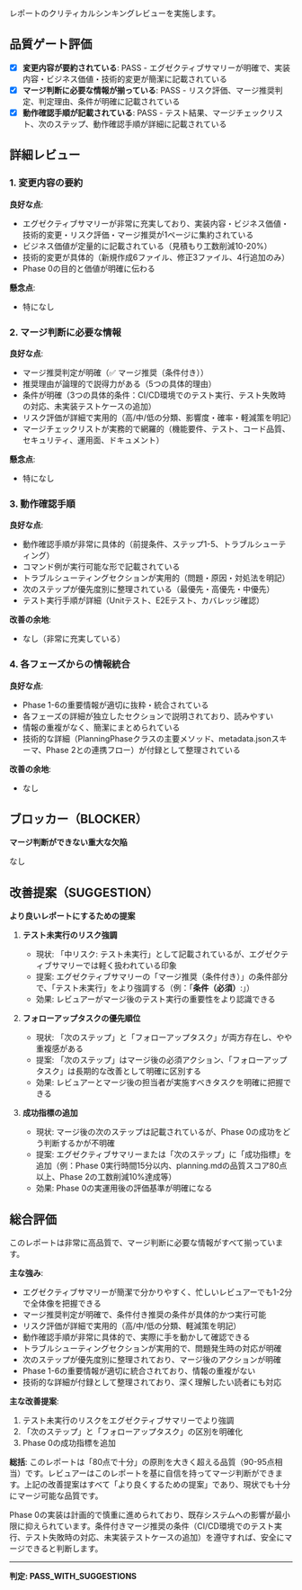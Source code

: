 レポートのクリティカルシンキングレビューを実施します。

## 品質ゲート評価

- [x] **変更内容が要約されている**: PASS - エグゼクティブサマリーが明確で、実装内容・ビジネス価値・技術的変更が簡潔に記載されている
- [x] **マージ判断に必要な情報が揃っている**: PASS - リスク評価、マージ推奨判定、判定理由、条件が明確に記載されている
- [x] **動作確認手順が記載されている**: PASS - テスト結果、マージチェックリスト、次のステップ、動作確認手順が詳細に記載されている

## 詳細レビュー

### 1. 変更内容の要約

**良好な点**:
- エグゼクティブサマリーが非常に充実しており、実装内容・ビジネス価値・技術的変更・リスク評価・マージ推奨が1ページに集約されている
- ビジネス価値が定量的に記載されている（見積もり工数削減10-20%）
- 技術的変更が具体的（新規作成6ファイル、修正3ファイル、4行追加のみ）
- Phase 0の目的と価値が明確に伝わる

**懸念点**:
- 特になし

### 2. マージ判断に必要な情報

**良好な点**:
- マージ推奨判定が明確（✅ マージ推奨（条件付き））
- 推奨理由が論理的で説得力がある（5つの具体的理由）
- 条件が明確（3つの具体的条件：CI/CD環境でのテスト実行、テスト失敗時の対応、未実装テストケースの追加）
- リスク評価が詳細で実用的（高/中/低の分類、影響度・確率・軽減策を明記）
- マージチェックリストが実務的で網羅的（機能要件、テスト、コード品質、セキュリティ、運用面、ドキュメント）

**懸念点**:
- 特になし

### 3. 動作確認手順

**良好な点**:
- 動作確認手順が非常に具体的（前提条件、ステップ1-5、トラブルシューティング）
- コマンド例が実行可能な形で記載されている
- トラブルシューティングセクションが実用的（問題・原因・対処法を明記）
- 次のステップが優先度別に整理されている（最優先・高優先・中優先）
- テスト実行手順が詳細（Unitテスト、E2Eテスト、カバレッジ確認）

**改善の余地**:
- なし（非常に充実している）

### 4. 各フェーズからの情報統合

**良好な点**:
- Phase 1-6の重要情報が適切に抜粋・統合されている
- 各フェーズの詳細が独立したセクションで説明されており、読みやすい
- 情報の重複がなく、簡潔にまとめられている
- 技術的な詳細（PlanningPhaseクラスの主要メソッド、metadata.jsonスキーマ、Phase 2との連携フロー）が付録として整理されている

**改善の余地**:
- なし

## ブロッカー（BLOCKER）

**マージ判断ができない重大な欠陥**

なし

## 改善提案（SUGGESTION）

**より良いレポートにするための提案**

1. **テスト未実行のリスク強調**
   - 現状: 「中リスク: テスト未実行」として記載されているが、エグゼクティブサマリーでは軽く扱われている印象
   - 提案: エグゼクティブサマリーの「マージ推奨（条件付き）」の条件部分で、「テスト未実行」をより強調する（例：「**条件（必須）**:」）
   - 効果: レビュアーがマージ後のテスト実行の重要性をより認識できる

2. **フォローアップタスクの優先順位**
   - 現状: 「次のステップ」と「フォローアップタスク」が両方存在し、やや重複感がある
   - 提案: 「次のステップ」はマージ後の必須アクション、「フォローアップタスク」は長期的な改善として明確に区別する
   - 効果: レビュアーとマージ後の担当者が実施すべきタスクを明確に把握できる

3. **成功指標の追加**
   - 現状: マージ後の次のステップは記載されているが、Phase 0の成功をどう判断するかが不明確
   - 提案: エグゼクティブサマリーまたは「次のステップ」に「成功指標」を追加（例：Phase 0実行時間15分以内、planning.mdの品質スコア80点以上、Phase 2の工数削減10%達成等）
   - 効果: Phase 0の実運用後の評価基準が明確になる

## 総合評価

このレポートは非常に高品質で、マージ判断に必要な情報がすべて揃っています。

**主な強み**:
- エグゼクティブサマリーが簡潔で分かりやすく、忙しいレビュアーでも1-2分で全体像を把握できる
- マージ推奨判定が明確で、条件付き推奨の条件が具体的かつ実行可能
- リスク評価が詳細で実用的（高/中/低の分類、軽減策を明記）
- 動作確認手順が非常に具体的で、実際に手を動かして確認できる
- トラブルシューティングセクションが実用的で、問題発生時の対応が明確
- 次のステップが優先度別に整理されており、マージ後のアクションが明確
- Phase 1-6の重要情報が適切に統合されており、情報の重複がない
- 技術的な詳細が付録として整理されており、深く理解したい読者にも対応

**主な改善提案**:
1. テスト未実行のリスクをエグゼクティブサマリーでより強調
2. 「次のステップ」と「フォローアップタスク」の区別を明確化
3. Phase 0の成功指標を追加

**総括**:
このレポートは「80点で十分」の原則を大きく超える品質（90-95点相当）です。レビュアーはこのレポートを基に自信を持ってマージ判断ができます。上記の改善提案はすべて「より良くするための提案」であり、現状でも十分にマージ可能な品質です。

Phase 0の実装は計画的で慎重に進められており、既存システムへの影響が最小限に抑えられています。条件付きマージ推奨の条件（CI/CD環境でのテスト実行、テスト失敗時の対応、未実装テストケースの追加）を遵守すれば、安全にマージできると判断します。

---
**判定: PASS_WITH_SUGGESTIONS**
